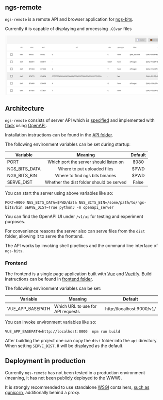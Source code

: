 ngs-remote
----------

`ngs-remote` is a remote API and browser application for [ngs-bits](https://github.com/imgag/ngs-bits).

Currently it is capable of displaying and processing `.GSvar` files

![GSvar table](./screenshots/gsvar-table.png "GSvar table")

## Architecture

`ngs-remote` consists of server API which is [specified](./openapi.yaml) and implemented with [flask](http://flask.pocoo.org) using [OpenAPI](https://www.openapis.org/). 

Installation instructions can be found in the [API folder](./api/README.md).

The following environment variables can be set during startup:

| Variable      | Meaning                                  | Default |
| ------------- |:----------------------------------------:|:-------:|
| PORT          | Which port the server should listen on   | 8080    |
| NGS_BITS_DATA | Where to put uploaded files              | $PWD    |
| NGS_BITS_BIN  | Where to find ngs bits binaries          | $PWD    |
| SERVE_DIST    | Whether the dist folder should be served | False   |

You can start the server using above variables like so:

```
PORT=9000 NGS_BITS_DATA=$PWD/data NGS_BITS_BIN=/some/path/to/ngs-bits/bin SERVE_DIST=True python3 -m openapi_server
```

You can find the OpenAPI UI under `/v1/ui` for testing and experiment purposes.

For convenience reasons the server also can serve files from the `dist` folder, allowing it to serve the frontend.

The API works by invoking shell pipelines and the command line interface of `ngs-bits`.

### Frontend

The frontend is a single page application built with [Vue](https://vuejs.org/) and [Vuetify](https://vuetifyjs.com/en/). Build instructions can be found in [frontend folder](./frontend/README.md).

The following environment variables can be set:

| Variable         | Meaning                           | Default                   |
| ---------------- | --------------------------------- | ------------------------- |
| VUE_APP_BASEPATH | Which URL to use for API requests | http://localhost:9000/v1/ |

You can invoke environment variables like so:

```
VUE_APP_BASEPATH=http://localhost:8000  npm run build
```

After building the project one can copy the `dist` folder into the `api` directory. When setting `SERVE_DIST`, it will be displayed as the default.

## Deployment in production

Currently `ngs-remote` has not been tested in a production environment (meaning, it has not been publicly deployed to the WWW).

It is strongly recommended to use standalone [WSGI](https://wsgi.readthedocs.io/en/latest/index.html) containers, [such as gunicorn](http://flask.pocoo.org/docs/1.0/deploying/wsgi-standalone/#gunicorn), additionally behind a proxy.
